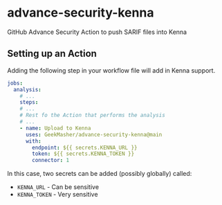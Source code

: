 # advance-security-kenna

GitHub Advance Security Action to push SARIF files into Kenna

## Setting up an Action

Adding the following step in your workflow file will add in Kenna support.

```yaml
jobs:
  analysis:
    # ...
    steps:
    # ...
    # Rest fo the Action that performs the analysis
    # ...
    - name: Upload to Kenna
      uses: GeekMasher/advance-security-kenna@main
      with:
        endpoint: ${{ secrets.KENNA_URL }}
        token: ${{ secrets.KENNA_TOKEN }}
        connector: 1
```

In this case, two secrets can be added (possibly globally) called:

- `KENNA_URL` - Can be sensitive
- `KENNA_TOKEN` - Very sensitive
